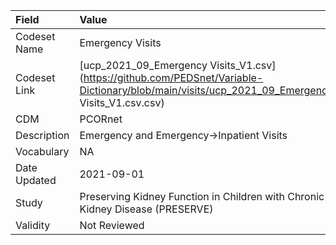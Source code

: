 |Field        |Value                                                                         |
|:------------|:-----------------------------------------------------------------------------|
|Codeset Name |Emergency Visits                                                              |
|Codeset Link |[ucp_2021_09_Emergency Visits_V1.csv](https://github.com/PEDSnet/Variable-Dictionary/blob/main/visits/ucp_2021_09_Emergency Visits_V1.csv.csv)|
|CDM          |PCORnet                                                                       |
|Description  |Emergency and Emergency->Inpatient Visits                                     |
|Vocabulary   |NA                                                                            |
|Date Updated |2021-09-01                                                                    |
|Study        |Preserving Kidney Function in Children with Chronic Kidney Disease (PRESERVE) |
|Validity     |Not Reviewed                                                                  |
